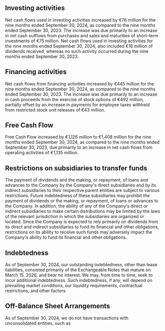 ## Investing activities

Net cash flows used in investing activities increased by €76 million for the nine months ended September 30, 2024, as compared to the nine months ended September 30, 2023. The increase was due primarily to an increase in net cash outflows from purchases and sales and maturities of short-term investments of €75 million. Net cash flows used in investing activities for the nine months ended September 30, 2024, also included €18 million of dividends received, whereas no such activity occurred during the nine months ended September 30, 2023.

## Financing activities

Net cash flows from financing activities increased by €445 million for the nine months ended September 30, 2024, as compared to the nine months ended September 30, 2023. The increase was due primarily to an increase in cash proceeds from the exercise of stock options of €492 million, partially offset by an increase in payments for employee taxes withheld from restricted stock unit releases of €43 million.

## Free Cash Flow

Free Cash Flow increased by €1,126 million to €1,408 million for the nine months ended September 30, 2024, as compared to the nine months ended September 30, 2023, due primarily to an increase in net cash flows from operating activities of €1,135 million.

## Restrictions on subsidiaries to transfer funds

The payment of dividends and the making, or repayment, of loans and advances to the Company by the Company's direct subsidiaries and by its indirect subsidiaries to their respective parent entities are subject to various restrictions. Future indebtedness of these subsidiaries may prohibit the payment of dividends or the making, or repayment, of loans or advances to the Company. In addition, the ability of any of the Company's direct or indirect subsidiaries to make certain distributions may be limited by the laws of the relevant jurisdiction in which the subsidiaries are organized or located. Since the Company is expected to rely primarily on dividends from its direct and indirect subsidiaries to fund its financial and other obligations, restrictions on its ability to receive such funds may adversely impact the Company's ability to fund its financial and other obligations.

## Indebtedness

As of September 30, 2024, our outstanding indebtedness, other than lease liabilities, consisted primarily of the Exchangeable Notes that mature on March 15, 2026, and bear no interest. We may, from time to time, seek to incur additional indebtedness. Such indebtedness, if any, will depend on prevailing market conditions, our liquidity requirements, contractual restrictions, and other factors.

## Off-Balance Sheet Arrangements

As of September 30, 2024, we do not have transactions with unconsolidated entities, such as